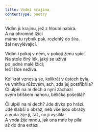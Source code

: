 ```yaml
---
title: Vodní krajina
contentType: poetry
---
```


<section>

Vidím ji: krajinu, jež z hloubi nabírá.  
A na ohromné lžíci  
máme tu rybník pak, rozlehlý do šíra,  
žal nevylévající.

</section>

<section>

Vidím i pokoj v něm, v pokoji ženu spící.  
Na stole čirý lék, jaký se užívá  
po jedné malé lžíci;  
leč lžíce neživá.

</section>

<section>

Kolikrát vznesla se, kolikrát v ústech byla,  
ve vnitřku růžovém, ach, zda jej postříbřila?  
Či ulpěl na ní dech a nyní zachází  
svým bříškem nahoru, bělička pošetilá?

</section>

<section>

Či ulpěl na ní dech? Jde dívka po hrázi.  
Jde slabší o obraz, neb vše jsou obrazy  
a voda žije jí, táž, co ji vysílila.  
A voda žije mnou, jak ona mne by pila  
až do dna extází.

</section>
